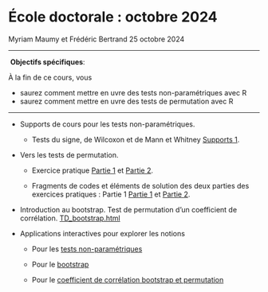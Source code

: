 École doctorale : octobre 2024
================
Myriam Maumy et Frédéric Bertrand
25 octobre 2024

------------------------------------------------------------------------

️ **Objectifs spécifiques**:

À la fin de ce cours, vous

- saurez comment mettre en uvre des tests non-paramétriques avec R
- saurez comment mettre en uvre des tests de permutation avec R

------------------------------------------------------------------------

- Supports de cours pour les tests non-paramétriques.

  - Tests du signe, de Wilcoxon et de Mann et Whitney [Supports
    1](Supports/Master1_Cours_NP_1.pdf).

- Vers les tests de permutation.

  - Exercice pratique [Partie 1](Supports/TD1_2ch.pdf) et [Partie
    2](Supports/TD2_2chperm.pdf).

  - Fragments de codes et éléments de solution des deux parties des
    exercices pratiques : Partie 1 [Partie
    1](Supports/TD1_2ch_code_sol.html) et [Partie
    2](Supports/TD2_2chperm_code_sol.html).

- Introduction au bootstrap. Test de permutation d’un coefficient de
  corrélation.
  [TD_bootstrap.html](Supports/TD_Bootstrap/TD_bootstrap.html)

- Applications interactives pour explorer les notions

  - Pour les [tests
    non-paramétriques](https://fbertran.shinyapps.io/nptests/)

  - Pour le [bootstrap](https://fbertran.shinyapps.io/shiny-bootstrap/)

  - Pour le [coefficient de corrélation bootstrap et
    permutation](https://fbertrand.shinyapps.io/Correlation_bootstrap_and_permutations/)
